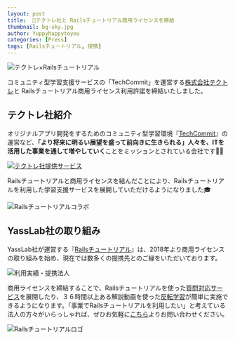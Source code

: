 ```yaml
---
layout: post
title:  🤝テクトレ社と Railsチュートリアル商用ライセンスを締結
thumbnail: bg-sky.jpg
author: Yuppyhappytoyou
categories: [Press]
tags: [Railsチュートリアル, 提携]
---
```


![テクトレ×Railsチュートリアル](https://i.gyazo.com/3fe150d8d6587438214d6bcbb494dbf3.png)

コミュニティ型学習支援サービスの「TechCommit」を運営する[株式会社テクトレ](https://corp.tech-training.jp/)と Railsチュートリアル商用ライセンス利用許諾を締結いたしました。

## テクトレ社紹介
オリジナルアプリ開発をするためのコミュニティ型学習環境『[TechCommit](https://www.tech-commit.jp/)』の運営など、**「より将来に明るい展望を盛って前向きに生きられる」人々を、ITを活用した事業を通して増やしていく**ことをミッションとされている会社です🏢✨

[![テクトレ社提供サービス](https://i.gyazo.com/dfa4d3cfa16a1be4f475bb8da804ff52.png)](https://corp.tech-training.jp/)

Railsチュートリアルと商用ライセンスを結んだことにより、Railsチュートリアルを利用した学習支援サービスを展開していただけるようになりました🎓

![Railsチュートリアルコラボ](https://i.gyazo.com/79b6ea8e39017b699e648c62a690f26e.png)


## YassLab社の取り組み

YassLab社が運営する『[Railsチュートリアル](https://railstutorial.jp/)』は、2018年より商用ライセンスの取り組みを始め、現在では数多くの提携先とのご縁をいただいております。

![利用実績・提携法人](https://i.gyazo.com/0b6a1862b3ef29b9e5afcc8245af0d71.png)

商用ライセンスを締結することで、Railsチュートリアルを使った[質問対応サービス](https://railstutorial.jp/#service)を展開したり、３６時間以上ある解説動画を使った[反転学習](https://speakerdeck.com/yasslab/more-interactive-way-of-learning-rails)が簡単に実施できるようになります。「事業でRailsチュートリアルを利用したい」と考えている法人の方々がいらっしゃれば、ぜひお気軽に[こちら](https://railstutorial.jp/contact)よりお問い合わせください。

![Railsチュートリアルロゴ](https://i.gyazo.com/d89f3367fe2668e5cb3ae8b69be642e5.png)


